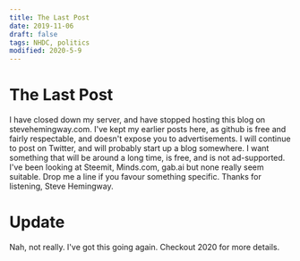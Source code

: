 ```yaml
---
title: The Last Post
date: 2019-11-06 
draft: false
tags: NHDC, politics
modified: 2020-5-9
---
```


# The Last Post
I have closed down my server, and have stopped hosting this blog on stevehemingway.com.
I've kept my earlier posts here, as github is free and fairly respectable,
and doesn't expose you to advertisements. 
I will continue to post on Twitter, and will probably start up a blog somewhere. 
I want something that will be around a long time, is free, and is not ad-supported. I've been looking at Steemit, Minds.com, gab.ai but none really seem suitable. 
Drop me a line if you favour something specific.
Thanks for listening,
Steve Hemingway.

# Update

Nah, not really. I've got this going again. Checkout 2020 for more details.
